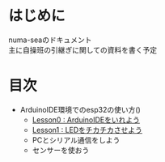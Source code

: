 # はじめに
numa-seaのドキュメント  
主に自操班の引継ぎに関しての資料を書く予定

# 目次
- ArduinoIDE環境でのesp32の使い方()
    - [Lesson0 : ArduinoIDEをいれよう](./esp32/lesson0.md)
    - [Lesson1 : LEDをチカチカさせよう](./esp32/lesson1.md)
    - PCとシリアル通信をしよう
    - センサーを使おう